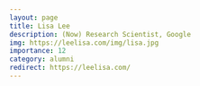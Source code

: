 ```yaml
---
layout: page
title: Lisa Lee
description: (Now) Research Scientist, Google
img: https://leelisa.com/img/lisa.jpg
importance: 12
category: alumni
redirect: https://leelisa.com/
---
```

